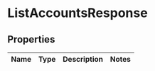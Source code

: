 # ListAccountsResponse

## Properties
Name | Type | Description | Notes
------------ | ------------- | ------------- | -------------
